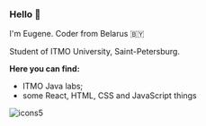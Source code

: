 
### Hello 👋

I'm Eugene. Coder from Belarus 🇧🇾

Student of ITMO University, Saint-Petersburg.

**Here you can find:**
- ITMO Java labs;
- some React, HTML, CSS and JavaScript things

![icons5](https://user-images.githubusercontent.com/115372801/228608600-a2340e04-dbf5-452b-9d9e-0045e7220564.png)





